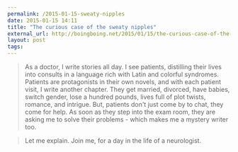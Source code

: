 ```yaml
---
permalink: /2015-01-15-sweaty-nipples
date: 2015-01-15 14:11
title: "The curious case of the sweaty nipples"
external_url: http://boingboing.net/2015/01/15/the-curious-case-of-the-sweaty.html
layout: post
tags: 
---
```


>As a doctor, I write stories all day. I see patients, distilling their lives into consults in a language rich with Latin and colorful syndromes. Patients are protagonists in their own novels, and with each patient visit, I write another chapter. They get married, divorced, have babies, switch gender, lose a hundred pounds, lives full of plot twists, romance, and intrigue. But, patients don't just come by to chat, they come for help. As soon as they step into the exam room, they are asking me to solve their problems - which makes me a mystery writer too.

>Let me explain. Join me, for a day in the life of a neurologist.